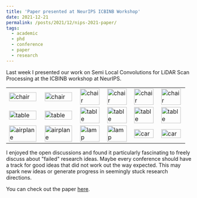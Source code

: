 ```yaml
---
title: 'Paper presented at NeurIPS ICBINB Workshop'
date: 2021-12-21
permalink: /posts/2021/12/nips-2021-paper/
tags:
  - academic
  - phd
  - conference
  - paper
  - research
---
```


Last week I presented our work on Semi Local Convolutions for LiDAR Scan Processing at the ICBINB workshop at NeurIPS.

<table style="width: 100%; text-align: left; margin-left:auto; margin-right:auto">
  <tr>
    <td>
      <img src="https://larissa.triess.eu/continuous-generation/images/chair_01.gif" width="96%" alt="chair"/>
    </td>
    <td>
      <img src="https://larissa.triess.eu/continuous-generation/images/chair_02.gif" width="96%" alt="chair"/>
    </td>
    <td>
      <img src="https://larissa.triess.eu/continuous-generation/images/chair_03.gif" width="96%" alt="chair"/>
    </td>
    <td>
      <img src="https://larissa.triess.eu/continuous-generation/images/chair_04.gif" width="96%" alt="chair"/>
    </td>
    <td>
      <img src="https://larissa.triess.eu/continuous-generation/images/chair_05.gif" width="96%" alt="chair"/>
    </td>
    <td>
      <img src="https://larissa.triess.eu/continuous-generation/images/chair_06.gif" width="96%" alt="chair"/>
    </td>
  </tr>
  <tr>
    <td>
      <img src="https://larissa.triess.eu/continuous-generation/images/table_01.gif" width="96%" alt="table"/>
    </td>
    <td>
      <img src="https://larissa.triess.eu/continuous-generation/images/table_02.gif" width="96%" alt="table"/>
    </td>
    <td>
      <img src="https://larissa.triess.eu/continuous-generation/images/table_03.gif" width="96%" alt="table"/>
    </td>
    <td>
      <img src="https://larissa.triess.eu/continuous-generation/images/table_04.gif" width="96%" alt="table"/>
    </td>
    <td>
      <img src="https://larissa.triess.eu/continuous-generation/images/table_05.gif" width="96%" alt="table"/>
    </td>
    <td>
      <img src="https://larissa.triess.eu/continuous-generation/images/table_06.gif" width="96%" alt="table"/>
    </td>
  </tr>
  <tr>
    <td>
      <img src="https://larissa.triess.eu/continuous-generation/images/airplane_01.gif" width="96%" alt="airplane"/>
    </td>
    <td>
      <img src="https://larissa.triess.eu/continuous-generation/images/airplane_02.gif" width="96%" alt="airplane"/>
    </td>
    <td>
      <img src="https://larissa.triess.eu/continuous-generation/images/lamp_01.gif" width="96%" alt="lamp"/>
    </td>
    <td>
      <img src="https://larissa.triess.eu/continuous-generation/images/lamp_02.gif" width="96%" alt="lamp"/>
    </td>
    <td>
      <img src="https://larissa.triess.eu/continuous-generation/images/car_01.gif" width="96%" alt="car"/>
    </td>
    <td>
      <img src="https://larissa.triess.eu/continuous-generation/images/car_02.gif" width="96%" alt="car"/>
    </td>
  </tr>
</table>

I enjoyed the open discussions and found it particularly fascinating to freely discuss about "failed" research ideas.
Maybe every conference should have a track for good ideas that did not work out the way expected.
This may spark new ideas or generate progress in seemingly stuck research directions.

You can check out the paper [here](https://arxiv.org/abs/2111.15615).
